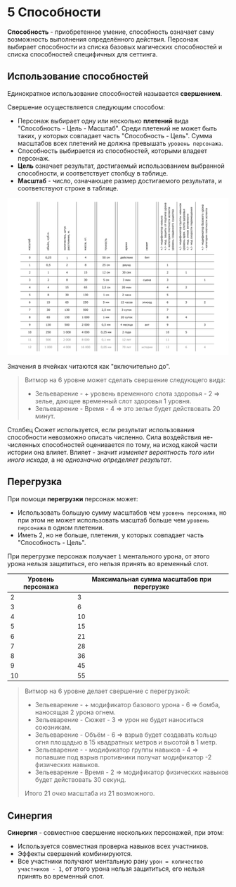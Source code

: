 # 5 Способности

**Способность** - приобретенное умение, способность означает саму возможность выполнения определённого действия.
Персонаж выбирает способности из списка базовых магических способностей и списка способностей специфичных для сеттинга.

## Использование способностей

Единократное использование способностей называется **свершением**.

Свершение осуществляется следующим способом:
- Персонаж выбирает одну или несколько **плетений** вида "Способность - Цель - Масштаб".
  Среди плетений не может быть таких, у которых совпадает часть "Способность - Цель".
  Сумма масштабов всех плетений не должна превышать `уровень персонажа`.
- Способность выбирается из способностей, которыми владеет персонаж.
- **Цель** означает результат, достигаемый использованием выбранной способности, и соответствует столбцу в таблице.
- **Масштаб** - число, означающее размер достигаемого результата, и соответствуют строке в таблице.

![](img/5_abilities.png)

Значения в ячейках читаются как "включительно до".

>Витмор на 6 уровне может сделать свершение следующего вида:
>- Зельеварение - + уровень временного слота здоровья - 2 => зелье, дающее временный слот здоровья 1 уровня.
>- Зельеварение - Время - 4 => это зелье будет действовать 20 минут.

Столбец Сюжет используется, если результат использования способности невозможно описать численно.
Сила воздействия не-численных способностей оценивается по тому, на исход какой части истории она влияет.
Влияет - значит _изменяет вероятность того или иного исхода_, а не _однозначно определяет результат_.

## Перегрузка

При помощи **перегрузки** персонаж может:
- Использовать большую сумму масштабов чем `уровень персонажа`,
  но при этом не может использовать масштаб больше чем `уровень персонажа` в одном плетении.
- Иметь 2, но не больше, плетения, у которых совпадает часть "Способность - Цель".

При перегрузке персонаж получает `1` ментального урона,
от этого урона нельзя защититься, его нельзя принять во временный слот.

Уровень персонажа | Максимальная сумма масштабов при перегрузке
---|---
2 | 3
3 | 6
4 | 10
5 | 15
6 | 21
7 | 28
8 | 36
9 | 45
10 | 55

>Витмор на 6 уровне делает свершение с перегрузкой:
>- Зельеварение - + модификатор базового урона - 6 => бомба, наносящая 2 урона огнем.
>- Зельеварение - Сюжет - 3 => урон не будет наноситься союзникам.
>- Зельеварение - Объём - 6 => взрыв будет создавать кольцо огня площадью в 15 квадратных метров и высотой в 1 метр.
>- Зельеварение - - модификатор группы навыков - 4 => попавшие под взрыв противники получат модификатор -2 физических навыков.
>- Зельеварение - Время - 2 => модификатор физических навыков будет действовать 30 секунд.
>
>Итого 21 очко масштаба из 21 возможного.

## Синергия

**Синергия** - совместное свершение нескольких персонажей, при этом:
- Используется совместная проверка навыков всех участников.
- Эффекты свершений комбинируются.
- Все участники получают ментальную рану `урон = количество участников - 1`,
  от этого урона нельзя защититься, его нельзя принять во временный слот.